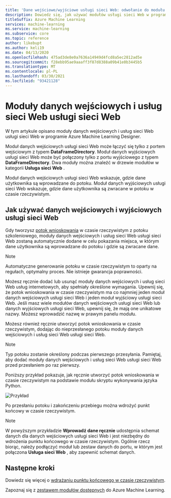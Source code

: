 ```yaml
---
title: 'Dane wejściowe/wyjściowe usługi sieci Web: odwołanie do modułu'
description: Dowiedz się, jak używać modułów usługi sieci Web w programie Azure Machine Learning Designer do zarządzania danymi wejściowymi i wyjściowymi.
titleSuffix: Azure Machine Learning
services: machine-learning
ms.service: machine-learning
ms.subservice: core
ms.topic: reference
author: likebupt
ms.author: keli19
ms.date: 04/13/2020
ms.openlocfilehash: 475ad3de8e0a7636a14949d4fcd8a5ec2812ad5e
ms.sourcegitcommit: f28ebb95ae9aaaff3f87d8388a09b41e0b3445b5
ms.translationtype: MT
ms.contentlocale: pl-PL
ms.lasthandoff: 03/30/2021
ms.locfileid: "93421128"
---
```

# <a name="web-service-input-and-web-service-output-modules"></a>Moduły danych wejściowych i usług sieci Web usługi sieci Web

W tym artykule opisano moduły danych wejściowych i usług sieci Web usługi sieci Web w programie Azure Machine Learning Designer.

Moduł danych wejściowych usługi sieci Web może łączyć się tylko z portem wejściowym z typem **DataFrameDirectory**. Moduł danych wyjściowych usługi sieci Web może być połączony tylko z portu wyjściowego z typem **DataFrameDirectory**. Dwa moduły można znaleźć w drzewie modułów w kategorii **Usługa sieci Web** . 

Moduł danych wejściowych usługi sieci Web wskazuje, gdzie dane użytkownika są wprowadzane do potoku. Moduł danych wyjściowych usługi sieci Web wskazuje, gdzie dane użytkownika są zwracane w potoku w czasie rzeczywistym.

## <a name="how-to-use-web-service-input-and-output"></a>Jak używać danych wejściowych i wyjściowych usługi sieci Web

Gdy tworzysz [potok wnioskowania](../tutorial-designer-automobile-price-deploy.md#create-a-real-time-inference-pipeline) w czasie rzeczywistym z potoku szkoleniowego, moduły danych wejściowych i usług sieci Web usługi sieci Web zostaną automatycznie dodane w celu pokazania miejsca, w którym dane użytkownika są wprowadzane do potoku i gdzie są zwracane dane. 

> [!NOTE]
> Automatyczne generowanie potoku w czasie rzeczywistym to oparty na regułach, optymalny proces. Nie istnieje gwarancja poprawności. 

Możesz ręcznie dodać lub usunąć moduły danych wejściowych i usług sieci Web usług internetowych, aby spełniały określone wymagania. Upewnij się, że potok wnioskowania w czasie rzeczywistym ma co najmniej jeden moduł danych wejściowych usługi sieci Web i jeden moduł wyjściowy usługi sieci Web. Jeśli masz wiele modułów danych wejściowych usługi sieci Web lub danych wyjściowych usługi sieci Web, upewnij się, że mają one unikatowe nazwy. Możesz wprowadzić nazwę w prawym panelu modułu.

Możesz również ręcznie utworzyć potok wnioskowania w czasie rzeczywistym, dodając do nieprzesłanego potoku moduły danych wejściowych i usług sieci Web usługi sieci Web.

> [!NOTE]
> Typ potoku zostanie określony podczas pierwszego przesyłania. Pamiętaj, aby dodać moduły danych wejściowych i usług sieci Web usługi sieci Web przed przesłaniem po raz pierwszy.

Poniższy przykład pokazuje, jak ręcznie utworzyć potok wnioskowania w czasie rzeczywistym na podstawie modułu skryptu wykonywania języka Python. 

![Przykład](media/module/web-service-input-output-example.png)
   
Po przesłaniu potoku i zakończeniu przebiegu można wdrożyć punkt końcowy w czasie rzeczywistym.
   
> [!NOTE]
>  W powyższym przykładzie **Wprowadź dane ręcznie** udostępnia schemat danych dla danych wejściowych usługi sieci Web i jest niezbędny do wdrożenia punktu końcowego w czasie rzeczywistym. Ogólnie rzecz biorąc, należy podłączyć moduł lub zestaw danych do portu, w którym jest połączona **Usługa sieci Web** , aby zapewnić schemat danych.
   
## <a name="next-steps"></a>Następne kroki
Dowiedz się więcej o [wdrażaniu punktu końcowego w czasie rzeczywistym](../tutorial-designer-automobile-price-deploy.md#deploy-the-real-time-endpoint).

Zapoznaj się z [zestawem modułów dostępnych](module-reference.md) do Azure Machine Learning.